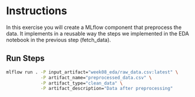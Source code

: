 # Instructions
In this exercise you will create a MLflow component that preprocess the data. 
It implements in a reusable way the steps we implemented in the EDA notebook in the previous step (fetch_data).

## Run Steps

```bash
mlflow run . -P input_artifact="week08_eda/raw_data.csv:latest" \
             -P artifact_name="preprocessed_data.csv" \
             -P artifact_type="clean_data" \
             -P artifact_description="Data after preprocessing"
```